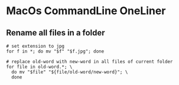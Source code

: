 # MacOs CommandLine OneLiner

## Rename all files in a folder

```shell
# set extension to jpg
for f in *; do mv "$f" "$f.jpg"; done

# replace old-word with new-word in all files of current folder
for file in old-word.*; \
  do mv "$file" "${file/old-word/new-word}"; \
  done
```
